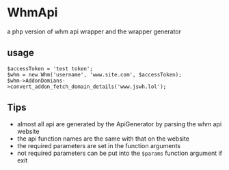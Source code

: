 # WhmApi
a php version of whm api wrapper and the wrapper generator

## usage

    $accessToken = 'test token';
    $whm = new Whm('username', 'www.site.com', $accessToken);
    $whm->AddonDomians->convert_addon_fetch_domain_details('www.jswh.lol');

## Tips

* almost all api are generated by the ApiGenerator by parsing the whm api website
* the api function names are the same with that on the website
* the required parameters are set in the function arguments
* not required parameters can be put into the `$params` function argument if exit